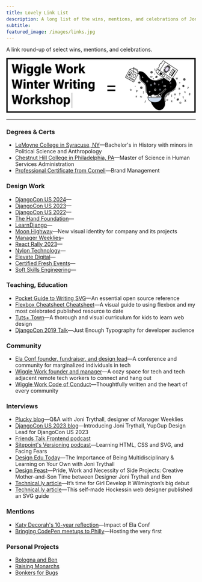 ```yaml
---
title: Lovely Link List
description: A long list of the wins, mentions, and celebrations of Joni Trythall.
subtitle:
featured_image: /images/links.jpg
---
```


A link round-up of select wins, mentions, and celebrations. 

![](/content/2024/02/bfast-ww.png)

<hr />

### Degrees & Certs
* [LeMoyne College in Syracuse, NY](https://www.lemoyne.edu)—Bachelor's in History with minors in Political Science and Anthropology 
* [Chestnut Hill College in Philadelphia, PA](https://www.chc.edu)—Master of Science in Human Services Administration 
* [Professional Certificate from Cornell](https://ecornell.cornell.edu/certificates/marketing/brand-management/)—Brand Management 

### Design Work
* [DjangoCon US 2024](https://2024.djangocon.us)—
* [DjangoCon US 2023](https://2023.djangocon.us)—
* [DjangoCon US 2022](https://2022.djangocon.us)—
* [The Hand Foundation](https://handfoundationinc.org)—
* [LearnDjango](https://learndjango.com)—
* [Moon Highway](https://www.moonhighway.com)—New visual identity for company and its projects
* [Manager Weeklies](https://shop.beplucky.com/products/manager-weeklies-2-pack)–
* [React Rally 2023](https://2023.reactrally.com)—
* [Nylon Technology](https://www.nylontechnology.com)—
* [Elevate Digital](https://elevatedigital.io)—
* [Certified Fresh Events](https://cfe.dev)—
* [Soft Skills Engineering](https://softskills.audio)—

### Teaching, Education  
* [Pocket Guide to Writing SVG](https://svgpocketguide.com)—An essential open source reference 
* [Flexbox Cheatsheet Cheatsheet](https://jonitrythall.com/flexbox-cheatsheet)—A visual guide to using flexbox and my most celebrated published resource to date
* [Tuts+ Town](https://webdesign.tutsplus.com/series/web-design-for-kids--cms-823)—A thorough and visual curriculum for kids to learn web design 
* [DjangoCon 2019 Talk](https://www.youtube.com/watch?v=_6duNBS_kGw)—Just Enough Typography for developer audience  

### Community 
* [Ela Conf founder, fundraiser, and design lead](https://elaconf.github.io)—A conference and community for marginalized individuals in tech 
* [Wiggle Work founder and manager](https://wiggle.work)—A cozy space for tech and tech adjacent remote tech workers to connect and hang out
* [Wiggle Work Code of Conduct](https://docs.google.com/document/d/1WtNE6KtcRcA-vilWVaot0GDVpTamyRJS1g0vXHyyw_k)—Thoughtfully written and the heart of every community 

### Interviews
* [Plucky blog](https://www.beplucky.com/qa-with-joni-trythall-designer-of-manager-weeklies/)—Q&A with Joni Trythall, designer of Manager Weeklies
* [DjangoCon US 2023 blog](https://2023.djangocon.us/news/Joni-Trythall-YupGup/)—Introducing Joni Trythall, YupGup Design Lead for DjangoCon US 2023
* [Friends Talk Frontend podcast](https://open.spotify.com/episode/7peojtdadFO5ETt8dXKkzS)
* [Sitepoint's Versioning podcast](https://www.sitepoint.com/learning-html-css-and-svg-and-facing-your-fears-with-joni-trythall/)—Learning HTML, CSS and SVG, and Facing Fears
* [Design Edu Today](https://designedu.today/episodes/e018-importance-of-being-multidisciplinary-and-learning-on-your-own-with-joni-trythall.html)—The Importance of Being Multidisciplinary & Learning on Your Own with Joni Trythall
* [Design Feast](https://designfeaster.blogspot.com/2019/10/joni-trythall-side-projects.html)—Pride, Work and Necessity of Side Projects: Creative Mother-and-Son Time between Designer Joni Trythall and Ben
* [Technical.ly article](https://technical.ly/diversity-equity-inclusion/time-girl-develop-wilmingtons-big-debut/)—It’s time for Girl Develop It Wilmington’s big debut
* [Technical.ly article](https://technical.ly/software-development/joni-trythall-pocket-guide-to-writing-svg/)—This self-made Hockessin web designer published an SVG guide

### Mentions 
* [Katy Decorah's 10-year reflection](https://katydecorah.com/notes/10-years/)—Impact of Ela Conf
* [Bringing CodePen meetups to Philly](https://blog.codepen.io/2015/02/27/philly-fun/)—Hosting the very first

### Personal Projects 
* [Bologna and Ben](https://www.bolognaandben.com)
* [Raising Monarchs](https://jonitrythall.com/raising-monarch-babies)
* [Bonkers for Bugs](https://jonitrythall.com/bonkers-for-bugs-presentation)